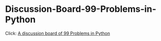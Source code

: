# Discussion-Board-99-Problems-in-Python
Click: <a href="https://github.com/Mist-Of-Doomsday-Magic-Cabal/Discussion-Board-99-Problems-in-Python/issues">A discussion board of 99 Problems in Python</a>
